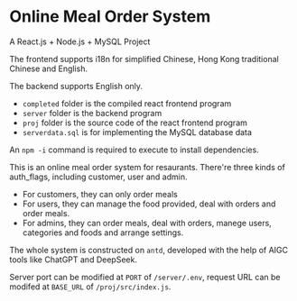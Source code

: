 # Online Meal Order System
A React.js + Node.js + MySQL Project

The frontend supports i18n for simplified Chinese, Hong Kong traditional Chinese and English.

The backend supports English only.

- `completed` folder is the compiled react frontend program
- `server` folder is the backend program
- `proj` folder is the source code of the react frontend program
- `serverdata.sql` is for implementing the MySQL database data

An `npm -i` command is required to execute to install dependencies.

This is an online meal order system for resaurants. There're three kinds of auth_flags, including customer, user and admin.
- For customers, they can only order meals
- For users, they can manage the food provided, deal with orders and order meals.
- For admins, they can order meals, deal with orders, manege users, categories and foods and arrange settings.

The whole system is constructed on `antd`, developed with the help of AIGC tools like ChatGPT and DeepSeek.

Server port can be modified at `PORT` of `/server/.env`, request URL can be modifed at `BASE_URL` of `/proj/src/index.js`.
